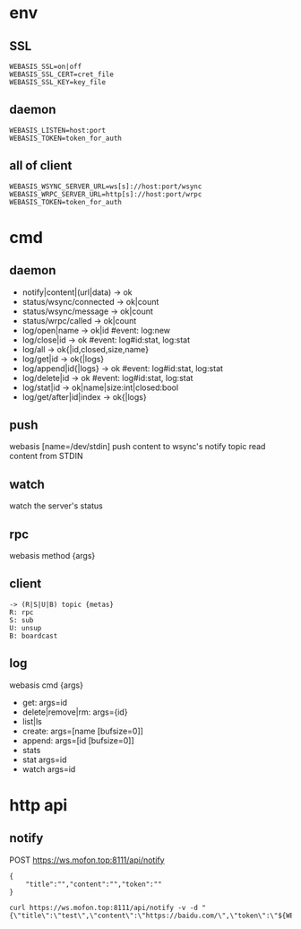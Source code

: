 # env
## SSL
```
WEBASIS_SSL=on|off
WEBASIS_SSL_CERT=cret_file
WEBASIS_SSL_KEY=key_file
```

## daemon
```
WEBASIS_LISTEN=host:port
WEBASIS_TOKEN=token_for_auth
```

## all of client
```
WEBASIS_WSYNC_SERVER_URL=ws[s]://host:port/wsync
WEBASIS_WRPC_SERVER_URL=http[s]://host:port/wrpc
WEBASIS_TOKEN=token_for_auth
```

# cmd

## daemon
- notify|content|(url|data) -> ok
- status/wsync/connected -> ok|count
- status/wsync/message -> ok|count
- status/wrpc/called -> ok|count
- log/open|name -> ok|id #event: log:new
- log/close|id -> ok #event: log#id:stat, log:stat
- log/all -> ok{|id,closed,size,name}
- log/get|id -> ok{|logs}
- log/append|id{|logs} -> ok #event: log#id:stat, log:stat
- log/delete|id -> ok #event: log#id:stat, log:stat
- log/stat|id -> ok|name|size:int|closed:bool
- log/get/after|id|index -> ok{|logs}

## push
webasis [name=/dev/stdin]
push content to wsync's notify topic
read content from STDIN

## watch
watch the server's status

## rpc
webasis method {args}

## client
```
-> (R|S|U|B) topic {metas}
R: rpc
S: sub
U: unsup
B: boardcast
```

## log
webasis cmd {args}
- get: args=id
- delete|remove|rm: args={id}
- list|ls
- create: args=[name [bufsize=0]]
- append: args=[id   [bufsize=0]]
- stats
- stat args=id
- watch args=id



# http api
## notify
POST https://ws.mofon.top:8111/api/notify
```
{
	"title":"","content":"","token":""
}
```
```
curl https://ws.mofon.top:8111/api/notify -v -d "{\"title\":\"test\",\"content\":\"https://baidu.com/\",\"token\":\"${WEBASIS_TOKEN}\"}"
```
